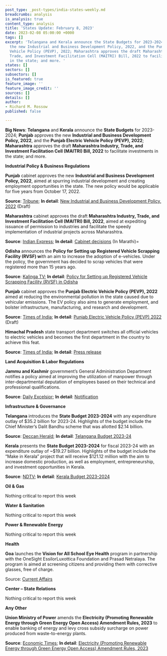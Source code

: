 ```yaml
---
post_type: _post-types/india-states-weekly.md
breadcrumbs: analysis
is_analysis: true
content_type: analysis
title: 'States Update: February 8, 2023'
date: 2023-02-08 05:00:00 +0000
tags: []
excerpt: 'Telangana and Kerala announce the State Budgets for 2023-2024; Punjab approves
  the new Industrial and Business Development Policy, 2022, and the Punjab Electric
  Vehicle Policy (PEVP), 2022; Maharashtra approves the draft Maharashtra Industry,
  Trade, and Investment Facilitation Cell (MAITRI) Bill, 2022 to facilitate investments
  in the state; and more. '
states: []
sectors: []
subsectors: []
is_featured: true
feature_image: ''
feature_image_credit: ''
sources: []
details: []
author:
- Richard M. Rossow
published: false

---
```

**Big News**: **Telangana** and **Kerala** announce the **State Budgets** for 2023-2024; **Punjab** approves the new **Industrial and Business Development Policy, 2022**, and the **Punjab Electric Vehicle Policy (PEVP), 2022**; **Maharashtra** approves the draft **Maharashtra Industry, Trade, and Investment Facilitation Cell (MAITRI) Bill, 2022** to facilitate investments in the state; and more.

**Industrial Policy & Business Regulations**

**Punjab** cabinet approves the new **Industrial and Business Development Policy, 2022**, aimed at spurring industrial development and creating employment opportunities in the state. The new policy would be applicable for five years from October 17, 2022. 

**Source**: [Tribune](https://www.tribuneindia.com/news/punjab/punjab-cabinet-okays-new-industrial-policy-to-develop-15-parks-476306); **In detail**: [New Industrial and Business Development Policy, 2022](https://pbindustries.gov.in/static/assets/docs/IBDP_WORD_Corrected_09-09-2022.pdf) (Draft)

**Maharashtra** cabinet approves the draft **Maharashtra Industry, Trade, and Investment Facilitation Cell (MAITRI) Bill, 2022**, aimed at expediting issuance of permission to industries and facilitate the speedy implementation of industrial projects across Maharashtra. 

**Source**: [Indian Express](https://indianexpress.com/article/cities/mumbai/maitri-bill-to-be-introduced-in-house-for-speedy-implementation-of-projects-8416363/); **In detail**: [Cabinet decisions](https://acrobat.adobe.com/id/urn:aaid:sc:VA6C2:af5f3c40-76a0-4860-8f80-3e254fa19eb0) (In Marathi)=

**Odisha** announces the **Policy for Setting up** **Registered Vehicle Scrapping Facility (RVSF) w**ith an aim to increase the adoption of e-vehicles. Under the policy, the government has decided to scrap vehicles that were registered more than 15 years ago.

**Source**: [Kalinga TV](https://kalingatv.com/state/odisha-govt-to-waive-fines-taxes-of-vehicles-older-than-15-years/); **In detail**: [Policy for Setting up Registered Vehicle Scrapping Facility (RVSF) in Odisha](http://odishatransport.gov.in/Application/uploadDocuments/Notification/Rules_1669977948.pdf)

**Punjab** cabinet approves the **Punjab Electric Vehicle Policy (PEVP), 2022** aimed at reducing the environmental pollution in the state caused due to vehicular emissions. The EV policy also aims to generate employment, and bolster infrastructure, manufacturing, and research and development.

**Source**: [Times of India](https://timesofindia.indiatimes.com/auto/news/punjab-cabinet-approves-ev-policy-offers-cash-incentives-and-tax-waiver/articleshow/97595969.cms); **In detail**: [Punjab Electric Vehicle Policy (PEVP) 2022](http://olps.punjabtransport.org/Punjab%20Electric%20Vehicle%20Policy%202022(draft).pdf) (Draft)

**Himachal Pradesh** state transport department switches all official vehicles to electric vehicles and becomes the first department in the country to achieve this feat. 

**Source**: [Times of India](https://timesofindia.indiatimes.com/city/shimla/himachal-pradeshs-transport-department-becomes-first-in-country-to-switch-over-to-electrical-vehicles/articleshow/97584893.cms); **In detail**: [Press release](http://himachalpr.gov.in/OnePressRelease.aspx?Language=1&ID=26888)

**Land Acquisition & Labor Regulations**

**Jammu and Kashmir** government’s General Administration Department notifies a policy aimed at improving the utilization of manpower through inter-departmental deputation of employees based on their technical and professional qualifications. 

**Source**: [Daily Excelsior](https://www.dailyexcelsior.com/govt-notifies-new-policy-for-manpower/); **In detail**: [Notification](https://www.dailyexcelsior.com/wp-content/uploads/2023/01/Show-Order-1.pdf)

**Infrastructure & Governance**

**Telangana** introduces the **State Budget 2023-2024** with any expenditure outlay of $35.2 billion for 2023-24. Highlights of the budget include the Chief Minister’s Dalit Bandhu scheme that was allotted $2.14 billion. 

**Source**: [Deccan Herald](https://www.deccanherald.com/national/south/telangana-presents-budget-with-expenditure-outlay-of-rs-29-lakh-crore-for-fy24-1188320.html); **In detail**: [Telangana Budget 2023-24](https://acrobat.adobe.com/id/urn:aaid:sc:VA6C2:67bdc2a1-3844-4c29-9fe9-5e448acc9382)

**Kerala** presents the **State Budget 2023-2024** for fiscal 2023-24 with an expenditure outlay of \~$19.27 billion. Highlights of the budget include the “Make in Kerala” project that will receive $121.12 million with the aim to increase domestic production, as well as employment, entrepreneurship, and investment opportunities in Kerala. 

**Source**: [NDTV](https://www.ndtv.com/india-news/kerala-budget-2023-24-rs-1-000-crore-to-be-allocated-for-make-in-kerala-3751884); **In detail**: [Kerala Budget 2023-2024](https://finance.kerala.gov.in/bdgtSpch.jsp?dVw)

**Oil & Gas**

Nothing critical to report this week

**Water & Sanitation**

Nothing critical to report this week

**Power & Renewable Energy**

Nothing critical to report this week

**Health**

**Goa** launches the **Vision for All School Eye Health** program in partnership with the OneSight EssilorLuxottica Foundation and Prasad Netralaya. The program is aimed at screening citizens and providing them with corrective glasses, free of charge.

Source: [Current Affairs](https://currentaffairs.adda247.com/government-of-goa-launched-vision-for-all-school-eye-health-program/)

**Center – State Relations**

Nothing critical to report this week

**Any Other**

**Union Ministry of Power** amends the **Electricity (Promoting Renewable Energy through Green Energy Open Access) Amendment Rules, 2023** to enable banking of energy and levy cross subsidy surcharge on power produced from waste-to-energy plants. 

**Source**: [Economic Times](https://energy.economictimes.indiatimes.com/news/renewable/tamil-nadu-electricity-rules-promoting-renewable-energy-amended-by-union-power-ministry/97510731); **In detail**: [Electricity (Promoting Renewable Energy through Green Energy Open Access) Amendment Rules, 2023](https://egazette.nic.in/WriteReadData/2023/243266.pdf)